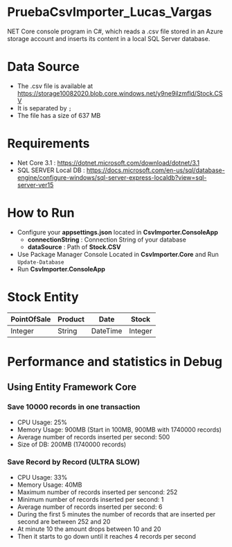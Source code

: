 # PruebaCsvImporter_Lucas_Vargas
NET Core console program in C#, which reads a .csv file stored in an Azure storage account and inserts its content in a local SQL Server database.

# Data Source
- The .csv file is available at https://storage10082020.blob.core.windows.net/y9ne9ilzmfld/Stock.CSV
- It is separated by `;`
- The file has a size of 637 MB

# Requirements
- Net Core 3.1 : https://dotnet.microsoft.com/download/dotnet/3.1
- SQL SERVER Local DB : https://docs.microsoft.com/en-us/sql/database-engine/configure-windows/sql-server-express-localdb?view=sql-server-ver15

# How to Run
- Configure your **appsettings.json** located in **CsvImporter.ConsoleApp**
	- **connectionString** : Connection String of your database
	- **dataSource** : Path of **Stock.CSV**
- Use Package Manager Console Located in **CsvImporter.Core** and Run `Update-Database`
- Run **CsvImporter.ConsoleApp**

# Stock Entity
| PointOfSale | Product | Date | Stock |
|--|--|--|--|
| Integer | String | DateTime | Integer

# Performance and statistics in Debug

## Using Entity Framework Core

### Save 10000 records in one transaction
- CPU Usage: 25%
- Memory Usage: 900MB (Start in 100MB, 900MB with 1740000 records)
- Average number of records inserted per second: 500
- Size of DB: 200MB (1740000 records)

### Save Record by Record (ULTRA SLOW)
- CPU Usage: 33%
- Memory Usage: 40MB
- Maximum number of records inserted per sencond: 252
- Minimum number of records inserted per second: 1
- Average number of records inserted per second: 6
- During the first 5 minutes the number of records that are inserted per second are between 252 and 20
- At minute 10 the amount drops between 10 and 20
- Then it starts to go down until it reaches 4 records per second




